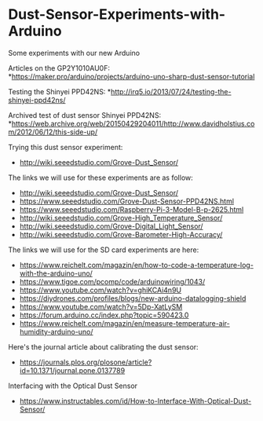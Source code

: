 # Dust-Sensor-Experiments-with-Arduino
Some experiments with our new Arduino

Articles on the GP2Y1010AU0F:
*https://maker.pro/arduino/projects/arduino-uno-sharp-dust-sensor-tutorial

Testing the Shinyei PPD42NS:
*http://irq5.io/2013/07/24/testing-the-shinyei-ppd42ns/ 

Archived test of dust sensor Shinyei PPD42NS:
*https://web.archive.org/web/20150429204011/http://www.davidholstius.com/2012/06/12/this-side-up/

Trying this dust sensor experiment:
* http://wiki.seeedstudio.com/Grove-Dust_Sensor/

The links we will use for these experiments are as follow:
* http://wiki.seeedstudio.com/Grove-Dust_Sensor/
* https://www.seeedstudio.com/Grove-Dust-Sensor-PPD42NS.html
* https://www.seeedstudio.com/Raspberry-Pi-3-Model-B-p-2625.html
* http://wiki.seeedstudio.com/Grove-High_Temperature_Sensor/
* http://wiki.seeedstudio.com/Grove-Digital_Light_Sensor/ 
* http://wiki.seeedstudio.com/Grove-Barometer-High-Accuracy/

The links we will use for the SD card experiments are here:
* https://www.reichelt.com/magazin/en/how-to-code-a-temperature-log-with-the-arduino-uno/
* https://www.tigoe.com/pcomp/code/arduinowiring/1043/
* https://www.youtube.com/watch?v=ghiKCAi4n9U
* https://diydrones.com/profiles/blogs/new-arduino-datalogging-shield
* https://www.youtube.com/watch?v=5Dp-XatLySM
* https://forum.arduino.cc/index.php?topic=590423.0
* https://www.reichelt.com/magazin/en/measure-temperature-air-humidity-arduino-uno/

Here's the journal article about calibrating the dust sensor:
* https://journals.plos.org/plosone/article?id=10.1371/journal.pone.0137789

Interfacing with the Optical Dust Sensor
* https://www.instructables.com/id/How-to-Interface-With-Optical-Dust-Sensor/
